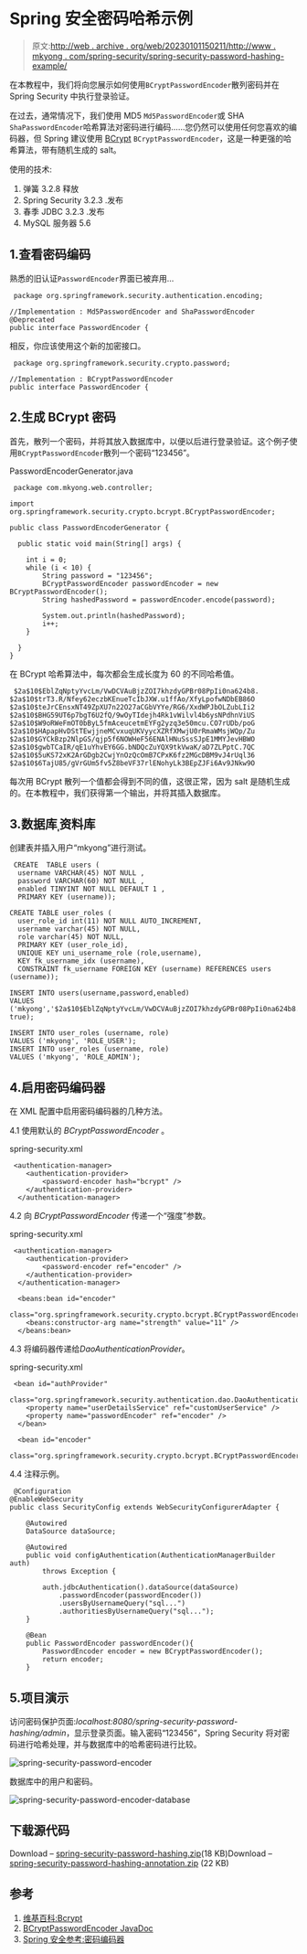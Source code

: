 # Spring 安全密码哈希示例

> 原文:[http://web . archive . org/web/20230101150211/http://www . mkyong . com/spring-security/spring-security-password-hashing-example/](http://web.archive.org/web/20230101150211/http://www.mkyong.com/spring-security/spring-security-password-hashing-example/)

在本教程中，我们将向您展示如何使用`BCryptPasswordEncoder`散列密码并在 Spring Security 中执行登录验证。

在过去，通常情况下，我们使用 MD5 `Md5PasswordEncoder`或 SHA `ShaPasswordEncoder`哈希算法对密码进行编码……您仍然可以使用任何您喜欢的编码器，但 Spring 建议使用 [BCrypt](http://web.archive.org/web/20220427232537/https://en.wikipedia.org/wiki/Bcrypt) `BCryptPasswordEncoder`，这是一种更强的哈希算法，带有随机生成的 salt。

使用的技术:

1.  弹簧 3.2.8 释放
2.  Spring Security 3.2.3 .发布
3.  春季 JDBC 3.2.3 .发布
4.  MySQL 服务器 5.6

## 1.查看密码编码

熟悉的旧认证`PasswordEncoder`界面已被弃用…

```
 package org.springframework.security.authentication.encoding;

//Implementation : Md5PasswordEncoder and ShaPasswordEncoder
@Deprecated
public interface PasswordEncoder { 
```

相反，你应该使用这个新的加密接口。

```
 package org.springframework.security.crypto.password;

//Implementation : BCryptPasswordEncoder
public interface PasswordEncoder { 
```

## 2.生成 BCrypt 密码

首先，散列一个密码，并将其放入数据库中，以便以后进行登录验证。这个例子使用`BCryptPasswordEncoder`散列一个密码“123456”。

PasswordEncoderGenerator.java

```
 package com.mkyong.web.controller;

import org.springframework.security.crypto.bcrypt.BCryptPasswordEncoder;

public class PasswordEncoderGenerator {

  public static void main(String[] args) {

	int i = 0;
	while (i < 10) {
		String password = "123456";
		BCryptPasswordEncoder passwordEncoder = new BCryptPasswordEncoder();
		String hashedPassword = passwordEncoder.encode(password);

		System.out.println(hashedPassword);
		i++;
	}

  }
} 
```

在 BCrypt 哈希算法中，每次都会生成长度为 60 的不同哈希值。

```
 $2a$10$EblZqNptyYvcLm/VwDCVAuBjzZOI7khzdyGPBr08PpIi0na624b8.
$2a$10$trT3.R/Nfey62eczbKEnueTcIbJXW.u1ffAo/XfyLpofwNDbEB86O
$2a$10$teJrCEnsxNT49ZpXU7n22O27aCGbVYYe/RG6/XxdWPJbOLZubLIi2
$2a$10$BHG59UT6p7bgT6U2fQ/9wOyTIdejh4Rk1vWilvl4b6ysNPdhnViUS
$2a$10$W9oRWeFmOT0bByL5fmAceucetmEYFg2yzq3e50mcu.CO7rUDb/poG
$2a$10$HApapHvDStTEwjjneMCvxuqUKVyycXZRfXMwjU0rRmaWMsjWQp/Zu
$2a$10$GYCkBzp2NlpGS/qjp5f6NOWHeF56ENAlHNuSssSJpE1MMYJevHBWO
$2a$10$gwbTCaIR/qE1uYhvEY6GG.bNDQcZuYQX9tkVwaK/aD7ZLPptC.7QC
$2a$10$5uKS72xK2ArGDgb2CwjYnOzQcOmB7CPxK6fz2MGcDBM9vJ4rUql36
$2a$10$6TajU85/gVrGUm5fv5Z8beVF37rlENohyLk3BEpZJFi6Av9JNkw9O 
```

每次用 BCrypt 散列一个值都会得到不同的值，这很正常，因为 salt 是随机生成的。在本教程中，我们获得第一个输出，并将其插入数据库。

## 3.数据库ˌ资料库

创建表并插入用户“mkyong”进行测试。

```
 CREATE  TABLE users (
  username VARCHAR(45) NOT NULL ,
  password VARCHAR(60) NOT NULL ,
  enabled TINYINT NOT NULL DEFAULT 1 ,
  PRIMARY KEY (username));

CREATE TABLE user_roles (
  user_role_id int(11) NOT NULL AUTO_INCREMENT,
  username varchar(45) NOT NULL,
  role varchar(45) NOT NULL,
  PRIMARY KEY (user_role_id),
  UNIQUE KEY uni_username_role (role,username),
  KEY fk_username_idx (username),
  CONSTRAINT fk_username FOREIGN KEY (username) REFERENCES users (username));

INSERT INTO users(username,password,enabled)
VALUES ('mkyong','$2a$10$EblZqNptyYvcLm/VwDCVAuBjzZOI7khzdyGPBr08PpIi0na624b8.', true);

INSERT INTO user_roles (username, role)
VALUES ('mkyong', 'ROLE_USER');
INSERT INTO user_roles (username, role)
VALUES ('mkyong', 'ROLE_ADMIN'); 
```

## 4.启用密码编码器

在 XML 配置中启用密码编码器的几种方法。

4.1 使用默认的 *BCryptPasswordEncoder* 。

spring-security.xml

```
 <authentication-manager>
	<authentication-provider>
	    <password-encoder hash="bcrypt" />
	</authentication-provider>
  </authentication-manager> 
```

4.2 向 *BCryptPasswordEncoder* 传递一个“强度”参数。

spring-security.xml

```
 <authentication-manager>
	<authentication-provider>
	    <password-encoder ref="encoder" />
	</authentication-provider>
  </authentication-manager>

  <beans:bean id="encoder" 
	class="org.springframework.security.crypto.bcrypt.BCryptPasswordEncoder">
	<beans:constructor-arg name="strength" value="11" />
  </beans:bean> 
```

4.3 将编码器传递给*DaoAuthenticationProvider*。

spring-security.xml

```
 <bean id="authProvider" 
	class="org.springframework.security.authentication.dao.DaoAuthenticationProvider">
	<property name="userDetailsService" ref="customUserService" />
	<property name="passwordEncoder" ref="encoder" />
  </bean>

  <bean id="encoder" 
	class="org.springframework.security.crypto.bcrypt.BCryptPasswordEncoder"/> 
```

4.4 注释示例。

```
 @Configuration
@EnableWebSecurity
public class SecurityConfig extends WebSecurityConfigurerAdapter {

	@Autowired
	DataSource dataSource;

	@Autowired
	public void configAuthentication(AuthenticationManagerBuilder auth) 
		throws Exception {

		auth.jdbcAuthentication().dataSource(dataSource)
			.passwordEncoder(passwordEncoder())
			.usersByUsernameQuery("sql...")
			.authoritiesByUsernameQuery("sql...");
	}	

	@Bean
	public PasswordEncoder passwordEncoder(){
		PasswordEncoder encoder = new BCryptPasswordEncoder();
		return encoder;
	} 
```

## 5.项目演示

访问密码保护页面:*localhost:8080/spring-security-password-hashing/admin*，显示登录页面。输入密码“123456”，Spring Security 将对密码进行哈希处理，并与数据库中的哈希密码进行比较。

![spring-security-password-encoder](../Images/247840adb22457ae15759c2813987e97.png)

数据库中的用户和密码。

![spring-security-password-encoder-database](../Images/370825134c0f07473c119f6416d28665.png)

## 下载源代码

Download – [spring-security-password-hashing.zip](http://web.archive.org/web/20220427232537/http://www.mkyong.com/wp-content/uploads/2011/08/spring-security-password-hashing.zip)(18 KB)Download – [spring-security-password-hashing-annotation.zip](http://web.archive.org/web/20220427232537/http://www.mkyong.com/wp-content/uploads/2011/08/spring-security-password-hashing-annotation.zip) (22 KB)

## 参考

1.  [维基百科:Bcrypt](http://web.archive.org/web/20220427232537/https://en.wikipedia.org/wiki/Bcrypt)
2.  [BCryptPasswordEncoder JavaDoc](http://web.archive.org/web/20220427232537/https://docs.spring.io/spring-security/site/docs/3.2.3.RELEASE/apidocs/org/springframework/security/crypto/bcrypt/BCryptPasswordEncoder.html)
3.  [Spring 安全参考:密码编码器](http://web.archive.org/web/20220427232537/https://docs.spring.io/spring-security/site/docs/3.2.3.RELEASE/reference/htmlsingle/#nsa-password-encoder)

<input type="hidden" id="mkyong-current-postId" value="10047">